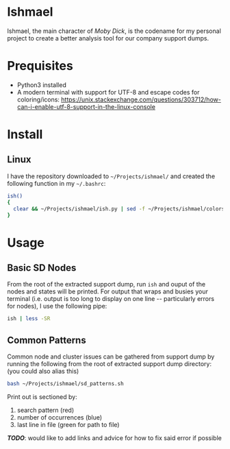 # Ishmael
Ishmael, the main character of _Moby Dick_, is the codename for my personal project to create a better analysis tool for our company support dumps.

# Prequisites
- Python3 installed
- A modern terminal with support for UTF-8 and escape codes for coloring/icons: https://unix.stackexchange.com/questions/303712/how-can-i-enable-utf-8-support-in-the-linux-console

# Install
## Linux
I have the repository downloaded to `~/Projects/ishmael/` and created the following function in my `~/.bashrc`:
```bash
ish()
{
  clear && ~/Projects/ishmael/ish.py | sed -f ~/Projects/ishmael/colors.sed
}
```

# Usage
## Basic SD Nodes
From the root of the extracted support dump, run `ish` and ouput of the nodes and states will be printed. For output that wraps and busies your terminal (i.e. output is too long to display on one line -- particularly errors for nodes), I use the following pipe:
```bash
ish | less -SR
```

## Common Patterns
Common node and cluster issues can be gathered from support dump by running the following from the root of extracted support dump directory: (you could also alias this)
```bash
bash ~/Projects/ishmael/sd_patterns.sh
```

Print out is sectioned by:

 1. search pattern (red)
 2. number of occurrences (blue)
 3. last line in file (green for path to file)

_**TODO**_: would like to add links and advice for how to fix said error if possible
